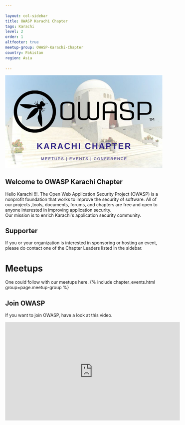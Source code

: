 ```yaml
---

layout: col-sidebar
title: OWASP Karachi Chapter
tags: Karachi
level: 2
order: 1
altfooter: true
meetup-group: OWASP-Karachi-Chapter
country: Pakistan
region: Asia

---
```


<a href="https://owasp.org/www-chapter-karachi/"><img src="OWASP_KHI.jpg" alt="OWASP Karachi, where Meetups would be shared. "></a>
## Welcome to OWASP Karachi Chapter 
Hello Karachi !!!.
The Open Web Application Security Project (OWASP) is a nonprofit foundation that works to improve the security of software. All of our projects ,tools, documents, forums, and chapters are free and open to anyone interested in improving application security.  
Our mission is to enrich Karachi's application security community. 

## Supporter
If you or your organization is interested in sponsoring or hosting an event, please do contact one of the Chapter Leaders listed in the sidebar.

# Meetups 
One could follow with our meetups here. 
 {% include chapter_events.html group=page.meetup-group %}

## Join OWASP 
If you want to join OWASP, have a look at this video.

<iframe width="560" height="315" src="https://www.youtube.com/embed/T2tlcZsYtko" frameborder="0" allow="accelerometer; autoplay; clipboard-write; encrypted-media; gyroscope; picture-in-picture" allowfullscreen></iframe>
